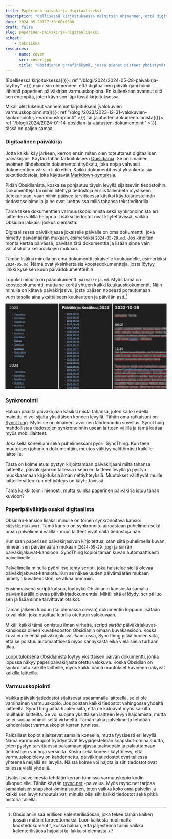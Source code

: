 ```yaml
---
title: Paperinen päiväkirja digitaaliseksi
description: "dellisessä kirjoituksessa mainitsin ohimennen, että digitaalinen päiväkirjani toimii lähinnä paperisen päiväkirjan varmuuskopiona. En kuitenkaan avannut sitä sen enempää, joten teen sen nyt."
date: 2024-05-29T17:30:00+0300
draft: false
slug: paperinen-paivakirja-digitaaliseksi
aiheet:
    - tekniikka
resources:
    - name: cover
      src: cover.jpg
      title: "Obsidianin graafinäkymä, jossa pienet pisteet yhdistyvät toiseensa viivoilla. Jokainen piste vastaa yhtä dokumenttia."
---
```

[Edellisessä kirjoituksessa]({{< ref "/blogi/2024/2024-05-28-paivakirja-tayttyy" >}}) mainitsin ohimennen, että digitaalinen päiväkirjani toimii lähinnä paperisen päiväkirjan varmuuskopiona. En kuitenkaan avannut sitä sen enempää, joten käyn sen läpi tässä kirjoituksessa.

Mikäli olet lukenut vanhemmat kirjoitukseni [valokuvien varmuuskopioinnista]({{< ref "/blogi/2023/2023-12-31-valokuvien-synkronointi-ja-varmuuskopionti" >}}) tai [ajatusten dokumentoinnista]({{< ref "/blogi/2024/2024-01-14-obsidian-ja-ajatusten-dokumentointi" >}}), tässä on paljon samaa.

<!--more-->

### Digitaalinen päiväkirja

Jotta kaikki käy järkeen, kerron ensin miten olen toteuttanut digitaalisen päiväkirjani. Käytän tähän tarkoitukseen [Obisidiania](https://obsidian.md/). Se on ilmainen, avoimen lähdekoodin dokumentointityökalu, joka nojaa vahvasti dokumenttien välisiin linkkeihin. Kaikki dokumentit ovat yksinkertaisia tekstitiedostoja, joka käyttävät [Markdown-syntaksia](https://en.wikipedia.org/wiki/Markdown).

Pidän Obsidianista, koska se pohjautuu täysin levyllä sijaitseviin tiedostoihin. Dokumentteja tai niihin liitettyjä tiedostoja ei siis tallenneta mystiseen tietokantaan, vaan niihin pääsee tarvittaessa käsiksi käyttöjärjestelmän tiedostoselaimella ja ne ovat luettavissa millä tahansa tekstieditorilla.

Tämä tekee dokumenttien varmuuskopioinnista sekä synkronoinnista eri laitteiden välillä helppoa. Lisäksi tiedostot ovat käytettävissä, vaikka Obsidian lakkaisi joskus olemasta.

Digitaalisessa päiväkirjassa jokaiselle päivälle on oma dokumentti, joka nimetty päivämäärän mukaan, esimerkiksi `2024-05-29.md`. Jos kirjoitan monta kertaa päivässä, päivitän tätä dokumenttia ja lisään sinne vain väliotsikoita kellonaikojen mukaan.

Tämän lisäksi minulla on oma dokumentti jokaiselle kuukaudelle, esimerkiksi `2024-05.md`. Nämä ovat yksinkertaisia koostedokumentteja, josta löytyy linkki kyseisen kuun päivädokumentteihin.

Lopuksi minulla on päädokumentti `päiväkirja.md`. Myös tämä on koostedokumentti, mutta se kerää yhteen kaikki kuukausidokumentit. Näin minulla on kätevä päiväkirjasivu, josta pääsen nopeasti porautumaan vuositasolla aina yksittäiseen kuukauteen ja päivään asti.[^1]

![Kolme kuvaruutukaappausta vierekkäin. Kuvat esittelevät tekstissä kaksi koontisivua sekä päiväsivun.](paivakirja.jpg "Päiväkirjan kolme osaa: 1) päiväkirjasivu, joka kokoaa kaikki kuukaudet yhteen 2) kuukausisivu, joka kokoaa kuukauden päivät yhteen 3) päiväsivu, joka sisältää kaikki päivän kirjoitukset")

### Synkronointi
Haluan päästä päiväkirjaan käsiksi mistä tahansa, joten kaikki edellä mainittu ei voi sijaita yksittäisen koneen levyllä. Tähän oma ratkaisuni on [SyncThing](https://syncthing.net/). Myös se on ilmainen, avoimen lähdekoodin sovellus. SyncThing mahdollistaa tiedostojen synkronoinnin usean laitteen välillä ja tämä kattaa myös mobiililaitteet.

Jokaisella koneellani sekä puhelimessani pyörii SyncThing. Kun teen muutoksen johonkin dokumenttiin, muutos välittyy välittömästi kaikille laitteille.

Tästä on kolme etua: pystyn kirjoittamaan päiväkirjaani miltä tahansa laitteelta, päiväkirjani on tallessa usean eri laitteen levyllä ja pystyn muokkaamaan kirjoituksia ilman nettiyhteyksiä. Muutokset välittyvät muille laitteille sitten kun nettiyhteys on käytettävissä.

Tämä kaikki toimii hienosti, mutta kuinka paperinen päiväkirja istuu tähän kuvioon?

### Paperipäiväkirja osaksi digitaalista
Obsidian-kansion lisäksi minulle on toinen synkronoitava kansio: `päiväkirjakuvat`. Tämä kansio on synkronoitu ainoastaan puhelimen sekä oman palvelimeni välillä - muut laitteet eivät näitä tiedostoja näe.

Kun saan paperisen päiväkirjasivun kirjoitettua, otan siitä puhelimella kuvan, nimeän sen päivämäärän mukaan (`2024-05-29.jpg`) ja siirrän päiväkirjakuvat-kansioon. SyncThing kopioi tämän kuvan automaattisesti palvelimelle.

Palvelimella minulla pyörii itse tehty scripti, joka haistelee siellä olevaa päiväkirjakuvat-kansiota. Kun se näkee uuden päivämäärän mukaan nimetyn kuvatiedoston, se alkaa hommiin.

Ensimmäisenä scripti katsoo, löytyykö Obsidianin kansiosta samalla päivämäärällä olevaa päiväkirjadokumenttia. Mikäli sitä ei löydy, scripti luo sen ja lisää sinne tarvittavat otsikot.

Tämän jälkeen luodun (tai olemassa olevan) dokumentin loppuun lisätään kuvalinkki, joka osoittaa luurilla otettuun valokuvaan.

Mikäli kaikki tämä onnistuu ilman virheitä, scripti *siirtää* päiväkirjakuvat-kansiossa olleen kuvatiedoston Obsidianin omaan kuvakansioon. Koska kuva ei ole enää päiväkirjakuvat-kansiossa, SyncThing pitää huolen siitä, että se poistuu automaattisesti myös kännykästä eikä vielä siellä turhaan tilaa.

Lopputuloksena Obsidianista löytyy yksittäisen päivän dokumentti, jonka lopussa näkyy paperipäiväkirjasta otettu valokuva. Koska Obsidian on synkronoitu kaikille laitteille, myös kaikki nämä muutokset kuvineen näkyvät kaikilla laitteilla.

### Varmuuskopiointi

Vaikka päiväkirjatiedostot sijaitsevat useammalla laitteella, se ei ole varsinainen varmuuskopio. Jos poistan kaikki tiedostot vahingossa yhdeltä laitteelta, SyncThing pitää huolen siitä, että ne katoavat myös kaikilta muiltakin laitteilta. Se voi suojata yksittäisen laitteen levyn hajoamista, mutta se ei suojaa inhimilliseltä virheeltä. Tämän takia palvelimelta tehdään kahdenlaiset varmuuskopiot kerran tunnissa.

Paikalliset kopiot sijaitsevat samalla koneella, mutta fyysisesti eri levyllä. Nämä varmuuskopiot hyödyntävät levyjärjestelmän snapshot-ominaisuutta, joten pystyn tarvittaessa palaamaan ajassa taaksepäin ja palauttamaan tiedostojen vanhoja versioita. Koska sekä koneen käyttölevy, että varmuuskopiolevy on kahdennettu, päiväkirjatiedostot ovat tallessa yhteensä neljällä eri levyllä. Näistä kolme voi hajota ja silti tiedostot ovat tallessa vielä yhdellä.

Lisäksi palvelimesta tehdään kerran tunnissa varmuuskopio kodin ulkopuolelle. Tähän käytän [rsync.net](https://www.rsync.net/) -palvelua. Myös rsync.net tarjoaa samanlaisen snapshot-ominaisuuden, joten vaikka koko oma palvelin ja kaikki sen levyt tuhoutuisivat, minulla olisi silti kaikki tiedostot sekä pitkä historia tallella.

[^1]: Obsidianiin saa erillisen kalenterilisäosan, joka tekee tämän kaiken jossain määrin tarpeettomaksi. Luon kaikesta huolimatta koostedokumentit, koska haluan, että järjestelmä toimii vaikka kalenterilisäosa hajoaisi tai lakkaisi olemasta.
